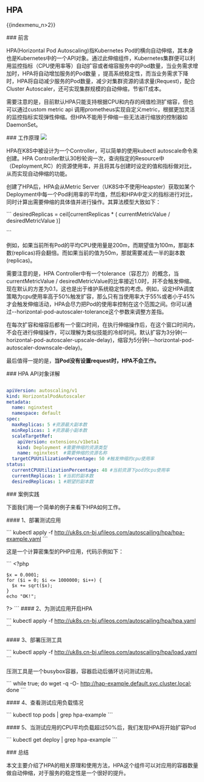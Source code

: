## HPA

{{indexmenu_n>2}}

\#\#\# 前言

HPA(Horizontal Pod Autoscaling)指Kubernetes
Pod的横向自动伸缩，其本身也是Kubernetes中的一个API对象。通过此伸缩组件，Kubernetes集群便可以利用监控指标（CPU使用率等）自动扩容或者缩容服务中的Pod数量，当业务需求增加时，HPA将自动增加服务的Pod数量
，提高系统稳定性，而当业务需求下降时，HPA将自动减少服务的Pod数量，减少对集群资源的请求量(Request)，配合Cluster
Autoscaler，还可实现集群规模的自动伸缩，节省IT成本。

需要注意的是，目前默认HPA只能支持根据CPU和内存的阀值检测扩缩容，但也可以通过custom metric api
调用prometheus实现自定义metric，根据更加灵活的监控指标实现弹性伸缩。但HPA不能用于伸缩一些无法进行缩放的控制器如DaemonSet。

\#\#\# 工作原理 ![](/compute/uk8s/bestpractice/autoscaling/hpa.png)

HPA在K8S中被设计为一个Controller，可以简单的使用kubectl autoscale命令来创建。HPA
Controller默认30秒轮询一次，查询指定的Resource中（Deployment,RC）的资源使用率，并且将其与创建时设定的值和指标做对比，从而实现自动伸缩的功能。

创建了HPA后，HPA会从Metric
Server（UK8S中不使用Heapster）获取如某个Deployment中每一个Pod利用率的平均值，然后和HPA中定义的指标进行对比，同时计算出需要伸缩的具体值并进行操作。其算法模型大致如下：

\`\`\` desiredReplicas = ceil\[currentReplicas \* ( currentMetricValue /
desiredMetricValue )\]

\`\`\`

例如，如果当前所有Pod的平均CPU使用量是200m，而期望值为100m，那副本数(replicas)将会翻倍。而如果当前的值为50m，那就需要减去一半的副本数(replicas)。

需要注意的是，HPA Controller中有一个tolerance（容忍力）的概念，当currentMetricValue /
desiredMetricValue的比率接近1.0时，并不会触发伸缩。现在默认的方差为0.1，这也是出于维护系统稳定性的考虑。例如，设定HPA调度策略为cpu使用率高于50%触发扩容，那么只有当使用率大于55%或者小于45%才会触发伸缩活动，HPA会尽力把Pod的使用率控制在这个范围之间。你可以通过--horizontal-pod-autoscaler-tolerance这个参数来调整方差指。

在每次扩容和缩容后都有一个窗口时间，在执行伸缩操作后，在这个窗口时间内，不会在进行伸缩操作，可以理解为类似技能的冷却时间。默认扩容为3分钟(–-horizontal-pod-autoscaler-upscale-delay)，缩容为5分钟(–-horizontal-pod-autoscaler-downscale-delay)。

最后值得一提的是，**当Pod没有设置request时，HPA不会工作。**

\#\#\# HPA API对象详解

``` yaml

apiVersion: autoscaling/v1
kind: HorizontalPodAutoscaler
metadata:
  name: nginxtest
  namespace: default
spec:
  maxReplicas: 5 #资源最大副本数
  minReplicas: 1 #资源最小副本数
  scaleTargetRef:
    apiVersion: extensions/v1beta1
    kind: Deployment #需要伸缩的资源类型
    name: nginxtest  #需要伸缩的资源名称
  targetCPUUtilizationPercentage: 50 #触发伸缩的cpu使用率
status:
  currentCPUUtilizationPercentage: 48 #当前资源下pod的cpu使用率
  currentReplicas: 1 #当前的副本数
  desiredReplicas: 1 #期望的副本数
```

\#\#\# 案例实践

下面我们用一个简单的例子来看下HPA如何工作。

\#\#\#\# 1、部署测试应用

\`\`\` kubectl apply -f
<http://uk8s.cn-bj.ufileos.com/autoscailing/hpa/hpa-example.yaml> \`\`\`

这是一个计算密集型的PHP应用，代码示例如下：

\`\`\` \<?php

    $x = 0.0001;
    for ($i = 0; $i <= 1000000; $i++) {
      $x += sqrt($x);
    }
    echo "OK!";

?\> \`\`\` \#\#\#\# 2、为测试应用开启HPA

\`\`\` kubectl apply -f
<http://uk8s.cn-bj.ufileos.com/autoscailing/hpa/hpa.yaml> \`\`\`

\#\#\#\# 3、部署压测工具

\`\`\` kubectl apply -f
<http://uk8s.cn-bj.ufileos.com/autoscailing/hpa/load.yaml> \`\`\`

压测工具是一个busybox容器，容器启动后循环访问测试应用。

\`\`\` while true; do wget -q -O-
<http://hap-example.default.svc.cluster.local>; done \`\`\`

\#\#\#\# 4、查看测试应用负载情况

\`\`\` kubectl top pods | grep hpa-example \`\`\`

\#\#\#\# 5、当测试应用的CPU平均负载超过50%后，我们发现HPA将开始扩容Pod

\`\`\` kubectl get deploy | grep hpa-example \`\`\`

\#\#\# 总结

本文主要介绍了HPA的相关原理和使用方法，HPA这个组件可以对应用的容器数量做自动伸缩，对于服务的稳定性是一个很好的提升。
